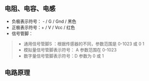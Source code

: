 ## 电阻、电容、电感

- 负极表示符号： - /  G  /  Gnd  / 黑色
- 正极表示符号：+ / V  / Vcc  / 红色
- 信号管脚： 
>- 通用信号管脚S ：根据传感器的不同，参数范围是 0-1023  或 0 1
>- 模拟量信号管脚表示符号： A 参数范围在 0-1023
>- 数字量信号管脚表示符号：D 参数为 0 或 1

## 电路原理
